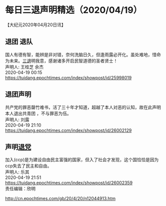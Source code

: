 # 每日三退声明精选（2020/04/19）
  
  
【大纪元2020年04月20日讯】  
## 退团 退队  
国人有德有智，能辨是非对错，奈何洗脑日久，但逢雨露必开化。虽处难地，惜命为未来。<a href="http://cn.epochtimes.com/gb/tag/%E4%B8%89%E9%80%80.html">三退</a>明我意，感谢诸多开启民智道德的圣者贤士！  
声明人: 王桂芝 余杰  
2020-04-19 00:15  
https://tuidang.epochtimes.com/index/showpost/id/25998019  
## 退团声明  
共产党的罪恶罄竹难书，活了三十年才知道，超越了本人对恶的认知，故在此声明本人退出共青团 ，不与罪恶为伍。  
声明人: 刘露  
2020-04-19 21:10  
https://tuidang.epochtimes.com/index/showpost/id/26002129  
## 声明<a href="http://cn.epochtimes.com/gb/tag/%E9%80%80%E5%85%9A.html">退党</a>  
加入(ccp)是为建设自由民主富强的国家，但入了社会才发现，这个国恰恰是因为ccp失去了民主和自由。  
声明人: 乐其  
2020-04-19 21:51  
https://tuidang.epochtimes.com/index/showpost/id/26002359  
责任编辑：欣明  
  
  
  
http://cn.epochtimes.com/gb/20/4/20/n12044913.htm
